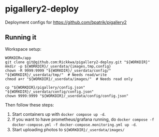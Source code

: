 # pigallery2-deploy
Deployment configs for https://github.com/bpatrik/pigallery2


## Running it

Workspace setup:

```shell
WORKDIR=/app
git clone git@github.com:Rickkwa/pigallery2-deploy.git "${WORKDIR}"
mkdir -p ${WORKDIR}/_userdata/{images,tmp,config}
chown -R 9999:9999 "${WORKDIR}/_userdata/config/" "${WORKDIR}/_userdata/tmp/"  # Needs read/write
chmod a+r "${WORKDIR}/_userdata/images/"  # Needs read only

cp "${WORKDIR}/pigallery/config.json" "${WORKDIR}/_userdata/config/config.json"
chown 9999:9999 "${WORKDIR}/_userdata/config/config.json"
```

Then follow these steps:

1. Start containers up with `docker compose up -d`.
1. If you want to have prometheus/grafana running, do `docker compose -f docker-compose.yml -f docker-compose.monitoring.yml up -d`.
1. Start uploading photos to `${WORKDIR}/_userdata/images/`

